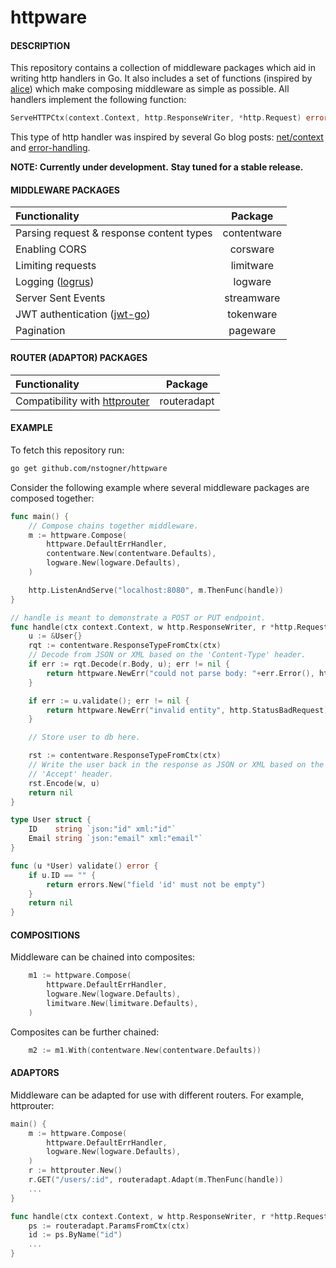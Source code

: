 # httpware

#### DESCRIPTION
This repository contains a collection of middleware packages which aid in writing http handlers in Go. It also includes a set of functions (inspired by [alice](https://github.com/justinas/alice)) which make composing middleware as simple as possible. All handlers implement the following function:
```Go
ServeHTTPCtx(context.Context, http.ResponseWriter, *http.Request) error
```
This type of http handler was inspired by several Go blog posts: [net/context](https://blog.golang.org/context) and [error-handling](https://blog.golang.org/error-handling-and-go).

**NOTE: Currently under development.**
**Stay tuned for a stable release.**

#### MIDDLEWARE PACKAGES
| Functionality | Package |
|:--------------|:-------:|
| Parsing request & response content types | contentware |
| Enabling CORS | corsware |
| Limiting requests | limitware |
| Logging ([logrus](https://github.com/Sirupsen/logrus)) | logware |
| Server Sent Events | streamware |
| JWT authentication ([jwt-go](https://github.com/dgrijalva/jwt-go)) | tokenware |
| Pagination | pageware |

#### ROUTER (ADAPTOR) PACKAGES
| Functionality | Package |
|:--------------|:-------:|
| Compatibility with [httprouter](https://github.com/julienschmidt/httprouter) | routeradapt |

#### EXAMPLE
To fetch this repository run:
```sh
go get github.com/nstogner/httpware
```
Consider the following example where several middleware packages are composed together:
```go
func main() {
	// Compose chains together middleware.
	m := httpware.Compose(
		httpware.DefaultErrHandler,
		contentware.New(contentware.Defaults),
		logware.New(logware.Defaults),
	)

	http.ListenAndServe("localhost:8080", m.ThenFunc(handle))
}

// handle is meant to demonstrate a POST or PUT endpoint.
func handle(ctx context.Context, w http.ResponseWriter, r *http.Request) error {
	u := &User{}
	rqt := contentware.ResponseTypeFromCtx(ctx)
	// Decode from JSON or XML based on the 'Content-Type' header.
	if err := rqt.Decode(r.Body, u); err != nil {
		return httpware.NewErr("could not parse body: "+err.Error(), http.StatusBadRequest)
	}

	if err := u.validate(); err != nil {
		return httpware.NewErr("invalid entity", http.StatusBadRequest).WithField("invalid", err.Error())
	}

	// Store user to db here.

	rst := contentware.ResponseTypeFromCtx(ctx)
	// Write the user back in the response as JSON or XML based on the
	// 'Accept' header.
	rst.Encode(w, u)
	return nil
}

type User struct {
	ID    string `json:"id" xml:"id"`
	Email string `json:"email" xml:"email"`
}

func (u *User) validate() error {
	if u.ID == "" {
		return errors.New("field 'id' must not be empty")
	}
	return nil
}
```

#### COMPOSITIONS
Middleware can be chained into composites:
```go
    m1 := httpware.Compose(
        httpware.DefaultErrHandler,
        logware.New(logware.Defaults),
        limitware.New(limitware.Defaults),
    )
```
Composites can be further chained:
```go
    m2 := m1.With(contentware.New(contentware.Defaults))
```

#### ADAPTORS
Middleware can be adapted for use with different routers. For example, httprouter:
```go
main() {
    m := httpware.Compose(
        httpware.DefaultErrHandler,
        logware.New(logware.Defaults),
    )
    r := httprouter.New()
    r.GET("/users/:id", routeradapt.Adapt(m.ThenFunc(handle))
    ...
}

func handle(ctx context.Context, w http.ResponseWriter, r *http.Request) error {
    ps := routeradapt.ParamsFromCtx(ctx)
    id := ps.ByName("id")
    ...
}
```
